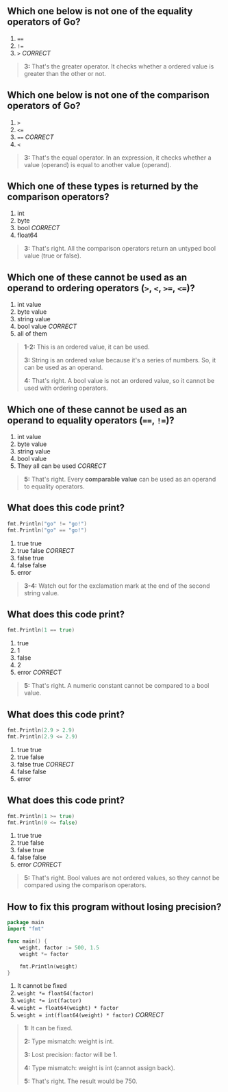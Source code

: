 ## Which one below is not one of the equality operators of Go?
1. `==`
2. `!=`
3. `>` *CORRECT*

> **3:** That's the greater operator. It checks whether a ordered value is greater than the other or not.


## Which one below is not one of the comparison operators of Go?
1. `>`
2. `<=`
3. `==` *CORRECT*
4. `<`

> **3:** That's the equal operator. In an expression, it checks whether a value (operand) is equal to another value (operand).


## Which one of these types is returned by the comparison operators?
1. int
2. byte
3. bool *CORRECT*
4. float64

> **3:** That's right. All the comparison operators return an untyped bool value (true or false).


## Which one of these cannot be used as an operand to ordering operators (`>`, `<`, `>=`, `<=`)?
1. int value
2. byte value
3. string value
4. bool value *CORRECT*
5. all of them

> **1-2:** This is an ordered value, it can be used.
> 
> **3:** String is an ordered value because it's a series of numbers. So, it can be used as an operand.
> 
> **4:** That's right. A bool value is not an ordered value, so it cannot be used with ordering operators.


## Which one of these cannot be used as an operand to equality operators (`==`, `!=`)?
1. int value
2. byte value
3. string value
4. bool value
5. They all can be used *CORRECT*

> **5:** That's right. Every **comparable value** can be used as an operand to equality operators.


## What does this code print?
```go
fmt.Println("go" != "go!")
fmt.Println("go" == "go!")
```

1. true true
2. true false *CORRECT*
3. false true
4. false false
5. error

> **3-4:** Watch out for the exclamation mark at the end of the second string value.


## What does this code print?
```go
fmt.Println(1 == true)
```

1. true
2. 1
3. false
4. 2
5. error *CORRECT*

> **5:** That's right. A numeric constant cannot be compared to a bool value.


## What does this code print?
```go
fmt.Println(2.9 > 2.9)
fmt.Println(2.9 <= 2.9)
```

1. true true
2. true false
3. false true *CORRECT*
4. false false
5. error


## What does this code print?
```go
fmt.Println(1 >= true)
fmt.Println(0 <= false)
```

1. true true
2. true false
3. false true
4. false false
5. error *CORRECT*

> **5:** That's right. Bool values are not ordered values, so they cannot be compared using the comparison operators.


## How to fix this program without losing precision?
```go
package main
import "fmt"

func main() {
    weight, factor := 500, 1.5
    weight *= factor

    fmt.Println(weight)
}
```

1. It cannot be fixed
2. `weight *= float64(factor)`
3. `weight *= int(factor)`
4. `weight = float64(weight) * factor`
5. `weight = int(float64(weight) * factor)` *CORRECT*

> **1:** It can be fixed.
> 
> **2:** Type mismatch: weight is int.
>
> **3:** Lost precision: factor will be 1.
> 
> **4:** Type mismatch: weight is int (cannot assign back).
>
> **5:** That's right. The result would be 750.